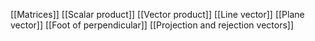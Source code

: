 [[Matrices]]
[[Scalar product]]
[[Vector product]]
[[Line vector]]
[[Plane vector]]
[[Foot of perpendicular]]
[[Projection and rejection vectors]]